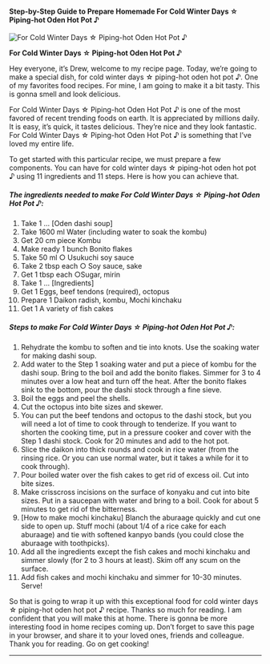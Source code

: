             

#### Step-by-Step Guide to Prepare Homemade For Cold Winter Days ☆ Piping-hot Oden Hot Pot ♪

![For Cold Winter Days ☆ Piping-hot Oden Hot Pot ♪](https://img-global.cpcdn.com/recipes/6382998657171456/751x532cq70/for-cold-winter-days-%e2%98%86-piping-hot-oden-hot-pot-%e2%99%aa-recipe-main-photo.jpg)

**For Cold Winter Days ☆ Piping-hot Oden Hot Pot ♪**

Hey everyone, it’s Drew, welcome to my recipe page. Today, we’re going to make a special dish, for cold winter days ☆ piping-hot oden hot pot ♪. One of my favorites food recipes. For mine, I am going to make it a bit tasty. This is gonna smell and look delicious.

For Cold Winter Days ☆ Piping-hot Oden Hot Pot ♪ is one of the most favored of recent trending foods on earth. It is appreciated by millions daily. It is easy, it’s quick, it tastes delicious. They’re nice and they look fantastic. For Cold Winter Days ☆ Piping-hot Oden Hot Pot ♪ is something that I’ve loved my entire life.

To get started with this particular recipe, we must prepare a few components. You can have for cold winter days ☆ piping-hot oden hot pot ♪ using 11 ingredients and 11 steps. Here is how you can achieve that.

##### The ingredients needed to make For Cold Winter Days ☆ Piping-hot Oden Hot Pot ♪:

1.  Take 1 … \[Oden dashi soup\]
2.  Take 1600 ml Water (including water to soak the kombu)
3.  Get 20 cm piece Kombu
4.  Make ready 1 bunch Bonito flakes
5.  Take 50 ml ○ Usukuchi soy sauce
6.  Take 2 tbsp each ○ Soy sauce, sake
7.  Get 1 tbsp each ○Sugar, mirin
8.  Take 1 … \[Ingredients\]
9.  Get 1 Eggs, beef tendons (required), octopus
10.  Prepare 1 Daikon radish, kombu, Mochi kinchaku
11.  Get 1 A variety of fish cakes

##### Steps to make For Cold Winter Days ☆ Piping-hot Oden Hot Pot ♪:

1.  Rehydrate the kombu to soften and tie into knots. Use the soaking water for making dashi soup.
2.  Add water to the Step 1 soaking water and put a piece of kombu for the dashi soup. Bring to the boil and add the bonito flakes. Simmer for 3 to 4 minutes over a low heat and turn off the heat. After the bonito flakes sink to the bottom, pour the dashi stock through a fine sieve.
3.  Boil the eggs and peel the shells.
4.  Cut the octopus into bite sizes and skewer.
5.  You can put the beef tendons and octopus to the dashi stock, but you will need a lot of time to cook through to tenderize. If you want to shorten the cooking time, put in a pressure cooker and cover with the Step 1 dashi stock. Cook for 20 minutes and add to the hot pot.
6.  Slice the daikon into thick rounds and cook in rice water (from the rinsing rice. Or you can use normal water, but it takes a while for it to cook through).
7.  Pour boiled water over the fish cakes to get rid of excess oil. Cut into bite sizes.
8.  Make crisscross incisions on the surface of konyaku and cut into bite sizes. Put in a saucepan with water and bring to a boil. Cook for about 5 minutes to get rid of the bitterness.
9.  \[How to make mochi kinchaku\] Blanch the aburaage quickly and cut one side to open up. Stuff mochi (about 1/4 of a rice cake for each aburaage) and tie with softened kanpyo bands (you could close the aburaage with toothpicks).
10.  Add all the ingredients except the fish cakes and mochi kinchaku and simmer slowly (for 2 to 3 hours at least). Skim off any scum on the surface.
11.  Add fish cakes and mochi kinchaku and simmer for 10-30 minutes. Serve!

So that is going to wrap it up with this exceptional food for cold winter days ☆ piping-hot oden hot pot ♪ recipe. Thanks so much for reading. I am confident that you will make this at home. There is gonna be more interesting food in home recipes coming up. Don’t forget to save this page in your browser, and share it to your loved ones, friends and colleague. Thank you for reading. Go on get cooking!

* * *